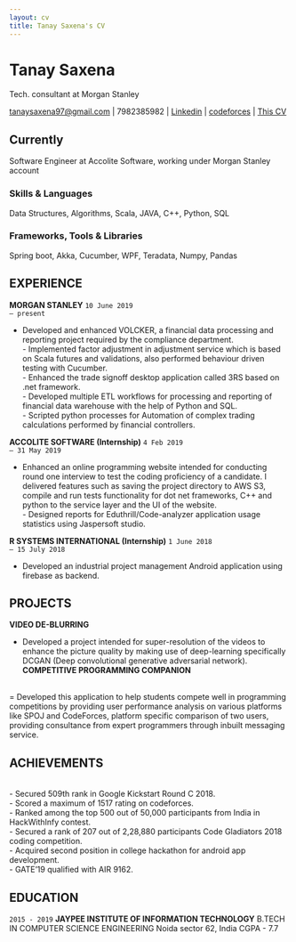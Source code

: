 ```yaml
---
layout: cv
title: Tanay Saxena's CV
---
```

# Tanay Saxena
Tech. consultant at Morgan Stanley

<div id="webaddress">
<a href="tanaysaxena97@gmail.com">tanaysaxena97@gmail.com</a>
| 7982385982
| <a href="http://www.linkedin.com/in/tanay-saxena-2504">Linkedin</a>
| <a href="http://codeforces.com/profile/tysamurai">codeforces</a>
| <a href="https://tysamurai97.github.io/markdown-cv/">This CV</a>
</div>


## Currently
Software Engineer at Accolite Software, working under Morgan Stanley account

### Skills & Languages
Data Structures, Algorithms, Scala, JAVA, C++, Python, SQL

### Frameworks, Tools & Libraries
Spring boot, Akka, Cucumber, WPF, Teradata, Numpy, Pandas

## EXPERIENCE

__MORGAN STANLEY__
`10 June 2019`
<br>
`– present`
- Developed and enhanced VOLCKER, a financial data processing and reporting
project required by the compliance department.
<br>- Implemented factor adjustment in adjustment service which is based on Scala futures and validations, also performed behaviour driven testing with Cucumber.
<br>- Enhanced the trade signoff desktop application called 3RS based on .net framework.
<br>- Developed multiple ETL workflows for processing and reporting of financial data warehouse with the help of Python and SQL.
<br>- Scripted python processes for Automation of complex trading calculations performed by financial controllers.

__ACCOLITE SOFTWARE (Internship)__
`4 Feb 2019`
<br>
`– 31 May 2019`
- Enhanced an online programming website intended for conducting round one
interview to test the coding proficiency of a candidate. I delivered features such
as saving the project directory to AWS S3, compile and run tests functionality
for dot net frameworks, C++ and python to the service layer and the UI of the
website.
<br>- Designed reports for Eduthrill/Code-analyzer application usage statistics using
Jaspersoft studio.

__R SYSTEMS INTERNATIONAL (Internship)__
`1 June 2018`
<br>
`– 15 July 2018`
- Developed an industrial project management Android application using firebase
as backend.

## PROJECTS
__VIDEO DE-BLURRING__
<br>
- Developed a project intended for super-resolution of the videos to enhance the picture quality by making use of
deep-learning specifically DCGAN (Deep convolutional generative
adversarial network).<br>
__COMPETITIVE PROGRAMMING COMPANION__
<br>
= Developed this application to help students compete well in programming
competitions by providing user performance analysis on various
platforms like SPOJ and CodeForces, platform specific comparison of two users,
providing consultance from expert programmers through inbuilt messaging service.

## ACHIEVEMENTS
<br>- Secured 509th rank in Google
Kickstart Round C 2018.
<br>- Scored a maximum of 1517
rating on codeforces.
<br>- Ranked among the
top 500 out of 50,000
participants from India
in HackWithInfy contest.
<br>- Secured a rank of 207
out of 2,28,880 participants
Code Gladiators 2018 coding
competition.
<br>- Acquired second position in
college hackathon for
android app development.
<br>- GATE’19 qualified with
AIR 9162.

## EDUCATION
`2015 - 2019`
__JAYPEE INSTITUTE OF INFORMATION TECHNOLOGY__
B.TECH IN COMPUTER SCIENCE
ENGINEERING
Noida sector 62, India
CGPA - 7.7

<!-- ### Footer

Last updated: June 2020 -->
